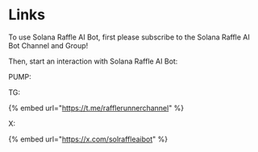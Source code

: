 # Links

To use Solana Raffle AI Bot, first please subscribe to the Solana Raffle AI Bot Channel and Group!

Then, start an interaction with Solana Raffle AI Bot:

PUMP:&#x20;

TG:

{% embed url="https://t.me/rafflerunnerchannel" %}



X:

{% embed url="https://x.com/solraffleaibot" %}



